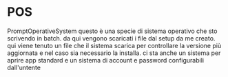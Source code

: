 # POS
PromptOperativeSystem
questo è una specie di sistema operativo che sto scrivendo in batch.
da qui vengono scaricati i file dal setup da me creato.
qui viene tenuto un file che il sistema scarica per controllare la versione più aggiornata
e nel caso sia necessario la installa.
ci sta anche un sistema per aprire app standard e un sistema di account e password configurabili dall'untente
